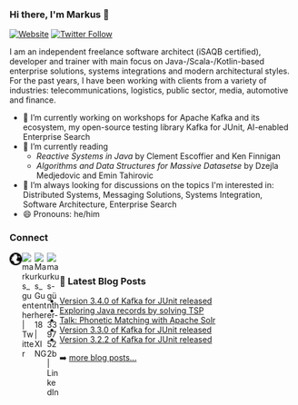 ### Hi there, I'm Markus 👋

[![Website](https://img.shields.io/website?label=mguenther.net&style=for-the-badge&url=https%3A%2F%2Fmguenther.net)](https://www.mguenther.net)
[![Twitter Follow](https://img.shields.io/twitter/follow/markus_guenther?color=1DA1F2&logo=twitter&style=for-the-badge)](https://twitter.com/intent/follow?original_referer=https%3A%2F%2Fgithub.com%2Fmarkus_guenther&screen_name=markus_guenther)

I am an independent freelance software architect (iSAQB certified), developer and trainer with main focus on Java-/Scala-/Kotlin-based enterprise solutions, systems integrations and modern architectural styles. For the past years, I have been working with clients from a variety of industries: telecommunications, logistics, public sector, media, automotive and finance.

- 🔭 I’m currently working on workshops for Apache Kafka and its ecosystem, my open-source testing library Kafka for JUnit, AI-enabled Enterprise Search
- 🌱 I’m currently reading
  - *Reactive Systems in Java* by Clement Escoffier and Ken Finnigan
  - *Algorithms and Data Structures for Massive Datasetse* by Dzejla Medjedovic and Emin Tahirovic
- 👯 I’m always looking for discussions on the topics I'm interested in: Distributed Systems, Messaging Solutions, Systems Integration, Software Architecture, Enterprise Search
- 😄 Pronouns: he/him

### Connect

[<img align="left" alt="www.mguenther.net" width="22px" src="https://raw.githubusercontent.com/iconic/open-iconic/master/svg/globe.svg" />][website]
[<img align="left" alt="markus_guenther | Twitter" width="22px" src="https://cdn.jsdelivr.net/npm/simple-icons@v3/icons/twitter.svg" />][twitter]
[<img align="left" alt="Markus_Guenther18 | XING" width="22px" src="https://cdn.jsdelivr.net/npm/simple-icons@v3/icons/xing.svg" />][xing]
[<img align="left" alt="markus-günther-3397522b | LinkedIn" width="22px" src="https://cdn.jsdelivr.net/npm/simple-icons@v3/icons/linkedin.svg" />][linkedin]

<br />

### 📕 Latest Blog Posts

<!-- BLOG-POST-LIST:START -->
- [Version 3.4.0 of Kafka for JUnit released](http://www.mguenther.net/2023/05/version_3_4_0_of_kafka_junit_released/index.html)
- [Exploring Java records by solving TSP](http://www.mguenther.net/2023/01/exploring_java_records_by_solving_tsp/index.html)
- [Talk: Phonetic Matching with Apache Solr](http://www.mguenther.net/2023/01/new_talk_phonetic_matching_with_apache_solr/index.html)
- [Version 3.3.0 of Kafka for JUnit released](http://www.mguenther.net/2022/12/version_3_3_0_of_kafka_junit_released/index.html)
- [Version 3.2.2 of Kafka for JUnit released](http://www.mguenther.net/2022/10/version_3_2_2_of_kafka_junit_released/index.html)
<!-- BLOG-POST-LIST:END -->

➡️ [more blog posts...](https://www.mguenther.net)

[website]: https://www.mguenther.net
[twitter]: https://twitter.com/markus_guenther
[xing]: https://www.xing.com/profile/Markus_Guenther18/cv
[linkedin]: https://www.linkedin.com/in/markus-g%C3%BCnther-3397522b/
